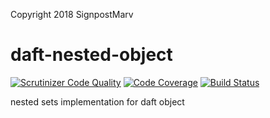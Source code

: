 Copyright 2018 SignpostMarv

# daft-nested-object
[![Scrutinizer Code Quality](https://scrutinizer-ci.com/g/SignpostMarv/daft-nested-object/badges/quality-score.png?b=master)](https://scrutinizer-ci.com/g/SignpostMarv/daft-nested-object/?branch=master)
[![Code Coverage](https://scrutinizer-ci.com/g/SignpostMarv/daft-nested-object/badges/coverage.png?b=master)](https://scrutinizer-ci.com/g/SignpostMarv/daft-nested-object/?branch=master)
[![Build Status](https://scrutinizer-ci.com/g/SignpostMarv/daft-nested-object/badges/build.png?b=master)](https://scrutinizer-ci.com/g/SignpostMarv/daft-nested-object/build-status/master)

nested sets implementation for daft object
